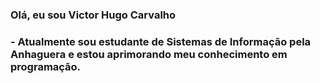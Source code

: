### Olá, eu sou Victor Hugo Carvalho 

### - Atualmente sou estudante de Sistemas de Informação pela Anhaguera e estou aprimorando meu conhecimento em programação.
